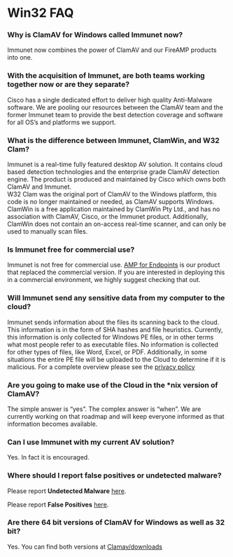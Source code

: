 # Win32 FAQ

### Why is ClamAV for Windows called Immunet now?

Immunet now combines the power of ClamAV and our FireAMP products into one.

### With the acquisition of Immunet, are both teams working together now or are they separate?

Cisco has a single dedicated effort to deliver high quality Anti-Malware software.  We are pooling our resources between the ClamAV team and the former Immunet team to provide the best detection coverage and software for all OS’s and platforms we support.

### What is the difference between Immunet, ClamWin, and W32 Clam?

Immunet is a real-time fully featured desktop AV solution.  It contains cloud based detection technologies and the enterprise grade ClamAV detection engine. The product is produced and maintained by Cisco which owns both ClamAV and Immunet.  
W32 Clam was the original port of ClamAV to the Windows platform, this code is no longer maintained or needed, as ClamAV supports Windows.  
ClamWin is a free application maintained by ClamWin Pty Ltd., and has no association with ClamAV, Cisco, or the Immunet product.  Additionally, ClamWin does not contain an on-access real-time scanner, and can only be used to manually scan files.

### Is Immunet free for commercial use?

Immunet is not free for commercial use.  [AMP for Endpoints](http://www.cisco.com/c/en/us/products/security/fireamp-endpoints/index.html) is our product that replaced the commercial version.  If you are interested in deploying this in a commercial environment, we highly suggest checking that out.

### Will Immunet send any sensitive data from my computer to the cloud?

Immunet sends information about the files its scanning back to the cloud. This information is in the form of SHA hashes and file heuristics. Currently, this information is only collected for Windows PE files, or in other terms what most people refer to as executable files. No information is collected for other types of files, like Word, Excel, or PDF. Additionally, in some situations the entire PE file will be uploaded to the Cloud to determine if it is malicious. 
For a complete overview please see the [privacy policy]

### Are you going to make use of the Cloud in the \*nix version of ClamAV?

The simple answer is “yes”.  The complex answer is “when”.  We are currently working on that roadmap and will keep everyone informed as that information becomes available.

### Can I use Immunet with my current AV solution?

Yes. In fact it is encouraged.

### Where should I report false positives or undetected malware?

Please report __Undetected Malware__ [here](https://www.clamav.net/reports/malware).

Please report __False Positives__ [here](https://www.clamav.net/reports/fp).

### Are there 64 bit versions of ClamAV for Windows as well as 32 bit?

Yes.  You can find both versions at [Clamav/downloads]

[privacy policy]: http://www.cisco.com/web/siteassets/legal/privacy.html
[Clamav/downloads]: https://www.clamav.net/downloads#otherversions
